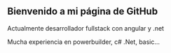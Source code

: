 ## Bienvenido a mi  página de GitHub


Actualmente desarrollador fullstack con angular y .net

Mucha experiencia en powerbuilder, c# .Net, basic...

